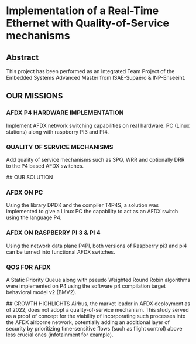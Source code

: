 # Implementation of a Real-Time Ethernet with Quality-of-Service mechanisms

## Abstract

This project has been performed as an Integrated Team Project of the Embedded Systems Advanced Master from ISAE-Supaéro & INP-Enseeiht.


## OUR MISSIONS

### AFDX P4 HARDWARE IMPLEMENTATION

Implement AFDX network switching capabilities on real hardware: PC (Linux stations) along with raspberry PI3 and PI4.

### QUALITY OF SERVICE MECHANISMS

Add quality of service mechanisms such as SPQ, WRR and optionally DRR to the P4 based AFDX switches.


## OUR SOLUTION

### AFDX ON PC
Using the library DPDK and the compiler T4P4S, a solution was implemented to give a Linux PC the capability to act as an AFDX switch using the language P4.


### AFDX ON RASPBERRY PI 3 & PI 4
Using the network data plane P4PI, both versions of Raspberry pi3 and pi4 can be turned into functional AFDX switches.


### QOS FOR AFDX
A Static Priority Queue along with pseudo Weighted Round Robin algorithms were implemented on P4 using the software p4 compilation target behavioral model v2 (BMV2).


## GROWTH HIGHLIGHTS
Airbus, the market leader in AFDX deployment as of 2022, does not adopt a quality-of-service mechanism. This study served as a proof of concept for the viability of incorporating such processes into the AFDX airborne network, potentially adding an additional layer of security by prioritizing time-sensitive flows (such as flight control) above less crucial ones (infotainment for example).